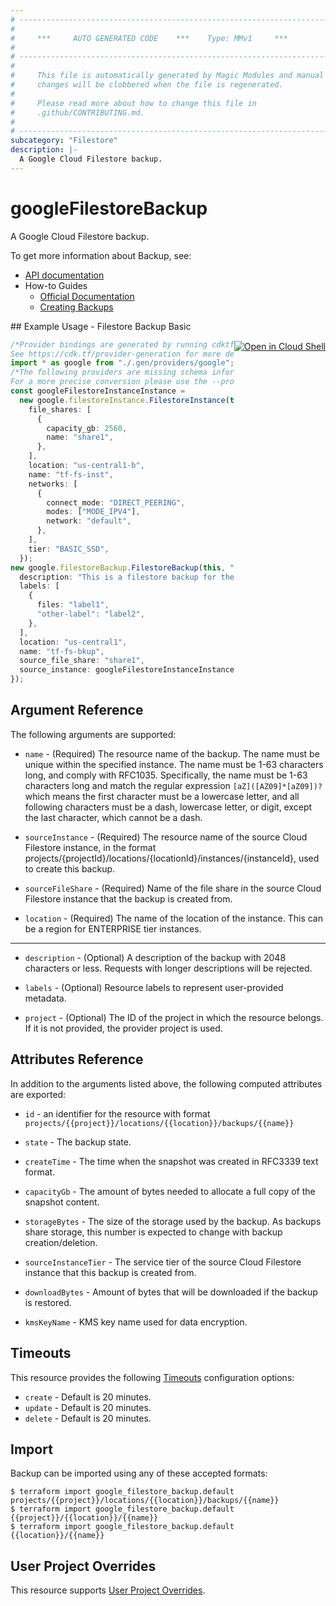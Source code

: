 ```yaml
---
# ----------------------------------------------------------------------------
#
#     ***     AUTO GENERATED CODE    ***    Type: MMv1     ***
#
# ----------------------------------------------------------------------------
#
#     This file is automatically generated by Magic Modules and manual
#     changes will be clobbered when the file is regenerated.
#
#     Please read more about how to change this file in
#     .github/CONTRIBUTING.md.
#
# ----------------------------------------------------------------------------
subcategory: "Filestore"
description: |-
  A Google Cloud Filestore backup.
---
```


# googleFilestoreBackup

A Google Cloud Filestore backup.

To get more information about Backup, see:

* [API documentation](https://cloud.google.com/filestore/docs/reference/rest/v1/projects.locations.instances.backups)
* How-to Guides
  * [Official Documentation](https://cloud.google.com/filestore/docs/backups)
  * [Creating Backups](https://cloud.google.com/filestore/docs/create-backups)

<div class = "oics-button" style="float: right; margin: 0 0 -15px">
  <a href="https://console.cloud.google.com/cloudshell/open?cloudshell_git_repo=https%3A%2F%2Fgithub.com%2Fterraform-google-modules%2Fdocs-examples.git&cloudshell_working_dir=filestore_backup_basic&cloudshell_image=gcr.io%2Fgraphite-cloud-shell-images%2Fterraform%3Alatest&open_in_editor=main.tf&cloudshell_print=.%2Fmotd&cloudshell_tutorial=.%2Ftutorial.md" target="_blank">
    <img alt="Open in Cloud Shell" src="//gstatic.com/cloudssh/images/open-btn.svg" style="max-height: 44px; margin: 32px auto; max-width: 100%;">
  </a>
</div>
## Example Usage - Filestore Backup Basic

```typescript
/*Provider bindings are generated by running cdktf get.
See https://cdk.tf/provider-generation for more details.*/
import * as google from "./.gen/providers/google";
/*The following providers are missing schema information and might need manual adjustments to synthesize correctly: google.
For a more precise conversion please use the --provider flag in convert.*/
const googleFilestoreInstanceInstance =
  new google.filestoreInstance.FilestoreInstance(this, "instance", {
    file_shares: [
      {
        capacity_gb: 2560,
        name: "share1",
      },
    ],
    location: "us-central1-b",
    name: "tf-fs-inst",
    networks: [
      {
        connect_mode: "DIRECT_PEERING",
        modes: ["MODE_IPV4"],
        network: "default",
      },
    ],
    tier: "BASIC_SSD",
  });
new google.filestoreBackup.FilestoreBackup(this, "backup", {
  description: "This is a filestore backup for the test instance",
  labels: [
    {
      files: "label1",
      "other-label": "label2",
    },
  ],
  location: "us-central1",
  name: "tf-fs-bkup",
  source_file_share: "share1",
  source_instance: googleFilestoreInstanceInstance.id,
});

```

## Argument Reference

The following arguments are supported:

*   `name` -
    (Required)
    The resource name of the backup. The name must be unique within the specified instance.
    The name must be 1-63 characters long, and comply with
    RFC1035. Specifically, the name must be 1-63 characters long and match
    the regular expression `[aZ]([AZ09]*[aZ09])?` which means the
    first character must be a lowercase letter, and all following
    characters must be a dash, lowercase letter, or digit, except the last
    character, which cannot be a dash.

*   `sourceInstance` -
    (Required)
    The resource name of the source Cloud Filestore instance, in the format projects/{projectId}/locations/{locationId}/instances/{instanceId}, used to create this backup.

*   `sourceFileShare` -
    (Required)
    Name of the file share in the source Cloud Filestore instance that the backup is created from.

*   `location` -
    (Required)
    The name of the location of the instance. This can be a region for ENTERPRISE tier instances.

***

*   `description` -
    (Optional)
    A description of the backup with 2048 characters or less. Requests with longer descriptions will be rejected.

*   `labels` -
    (Optional)
    Resource labels to represent user-provided metadata.

*   `project` - (Optional) The ID of the project in which the resource belongs.
    If it is not provided, the provider project is used.

## Attributes Reference

In addition to the arguments listed above, the following computed attributes are exported:

*   `id` - an identifier for the resource with format `projects/{{project}}/locations/{{location}}/backups/{{name}}`

*   `state` -
    The backup state.

*   `createTime` -
    The time when the snapshot was created in RFC3339 text format.

*   `capacityGb` -
    The amount of bytes needed to allocate a full copy of the snapshot content.

*   `storageBytes` -
    The size of the storage used by the backup. As backups share storage, this number is expected to change with backup creation/deletion.

*   `sourceInstanceTier` -
    The service tier of the source Cloud Filestore instance that this backup is created from.

*   `downloadBytes` -
    Amount of bytes that will be downloaded if the backup is restored.

*   `kmsKeyName` -
    KMS key name used for data encryption.

## Timeouts

This resource provides the following
[Timeouts](https://developer.hashicorp.com/terraform/plugin/sdkv2/resources/retries-and-customizable-timeouts) configuration options:

* `create` - Default is 20 minutes.
* `update` - Default is 20 minutes.
* `delete` - Default is 20 minutes.

## Import

Backup can be imported using any of these accepted formats:

```console
$ terraform import google_filestore_backup.default projects/{{project}}/locations/{{location}}/backups/{{name}}
$ terraform import google_filestore_backup.default {{project}}/{{location}}/{{name}}
$ terraform import google_filestore_backup.default {{location}}/{{name}}
```

## User Project Overrides

This resource supports [User Project Overrides](https://registry.terraform.io/providers/hashicorp/google/latest/docs/guides/provider_reference#user_project_override).
